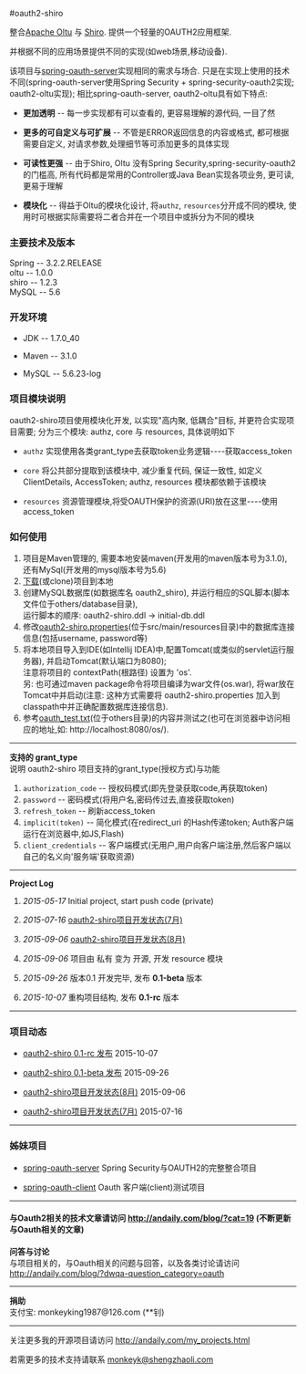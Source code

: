 #oauth2-shiro


整合<a href="http://oltu.apache.org/">Apache Oltu</a> 与 <a href="http://shiro.apache.org/">Shiro</a>. 提供一个轻量的OAUTH2应用框架.

并根据不同的应用场景提供不同的实现(如web场景,移动设备).

该项目与<a href="http://git.oschina.net/shengzhao/spring-oauth-server">spring-oauth-server</a>实现相同的需求与场合.
只是在实现上使用的技术不同(spring-oauth-server使用Spring Security + spring-security-oauth2实现; oauth2-oltu实现);
相比spring-oauth-server, oauth2-oltu具有如下特点:

<div>
    <ul>
        <li><p><strong>更加透明</strong> -- 每一步实现都有可以查看的, 更容易理解的源代码, 一目了然</p></li>
        <li><p><strong>更多的可自定义与可扩展</strong> -- 不管是ERROR返回信息的内容或格式, 都可根据需要自定义, 对请求参数,处理细节等可添加更多的具体实现</p></li>
        <li><p><strong>可读性更强</strong> -- 由于Shiro, Oltu 没有Spring Security,spring-security-oauth2 的门槛高, 所有代码都是常用的Controller或Java Bean实现各项业务, 更可读,更易于理解</p></li>
        <li><p><strong>模块化</strong> -- 得益于Oltu的模块化设计, 将<code>authz</code>, <code>resources</code>分开成不同的模块, 使用时可根据实际需要将二者合并在一个项目中或拆分为不同的模块</p></li>
    </ul>
</div>

<div>
    <h3>主要技术及版本</h3>
    Spring -- 3.2.2.RELEASE
    <br/>
    oltu  -- 1.0.0
    <br/>
    shiro -- 1.2.3
    <br/>
    MySQL -- 5.6
</div>

<div>
    <h3>开发环境</h3>
    <ul>
        <li><p>JDK -- 1.7.0_40</p></li>
        <li><p>Maven -- 3.1.0</p></li>
        <li><p>MySQL -- 5.6.23-log</p></li>
    </ul>
</div>

<div>
    <h3>项目模块说明</h3>
    <p>oauth2-shiro项目使用模块化开发, 以实现"高内聚, 低耦合"目标, 并更符合实现项目需要; 分为三个模块: authz, core 与 resources, 具体说明如下</p>
    <ul>
        <li><p><code>authz</code> 实现使用各类grant_type去获取token业务逻辑----获取access_token</p></li>
        <li><p><code>core</code> 将公共部分提取到该模块中, 减少重复代码, 保证一致性, 如定义ClientDetails, AccessToken;  authz, resources 模块都依赖于该模块</p></li>
        <li><p><code>resources</code> 资源管理模块,将受OAUTH保护的资源(URI)放在这里----使用access_token</p></li>
    </ul>
</div>

<div>
    <h3>如何使用</h3>
<ol>
<li>
    项目是Maven管理的, 需要本地安装maven(开发用的maven版本号为3.1.0), 还有MySql(开发用的mysql版本号为5.6)
</li>
<li>
    <a href="http://git.oschina.net/mkk/oauth2-shiro/repository/archive?ref=master">下载</a>(或clone)项目到本地
</li>
<li>
    创建MySQL数据库(如数据库名 oauth2_shiro), 并运行相应的SQL脚本(脚本文件位于others/database目录),
    <br/>
    运行脚本的顺序: oauth2-shiro.ddl -> initial-db.ddl
</li>
<li>
    修改<a href="#">oauth2-shiro.properties</a>(位于src/main/resources目录)中的数据库连接信息(包括username, password等)
</li>
<li>
将本地项目导入到IDE(如Intellij IDEA)中,配置Tomcat(或类似的servlet运行服务器), 并启动Tomcat(默认端口为8080);
<br/>
注意将项目的 contextPath(根路径) 设置为 'os'.
<br/>
   另: 也可通过maven package命令将项目编译为war文件(os.war),
         将war放在Tomcat中并启动(注意: 这种方式需要将 oauth2-shiro.properties 加入到classpath中并正确配置数据库连接信息).
</li>
<li>
    参考<a href="http://git.oschina.net/mkk/oauth2-shiro/blob/master/others/oauth_test.txt">oauth_test.txt</a>(位于others目录)的内容并测试之(也可在浏览器中访问相应的地址,如: http://localhost:8080/os/).
</li>
</ol>
</div>



<hr/>
<strong>支持的 grant_type</strong>
<br/>
说明 oauth2-shiro 项目支持的grant_type(授权方式)与功能
<ol>
    <li><code>authorization_code</code> -- 授权码模式(即先登录获取code,再获取token)</li>
    <li><code>password</code> -- 密码模式(将用户名,密码传过去,直接获取token)</li>
    <li><code>refresh_token</code> -- 刷新access_token</li>
    <li><code>implicit(token)</code> -- 简化模式(在redirect_uri 的Hash传递token; Auth客户端运行在浏览器中,如JS,Flash)</li>
    <li><code>client_credentials</code> -- 客户端模式(无用户,用户向客户端注册,然后客户端以自己的名义向'服务端'获取资源)</li>
</ol>





<hr/>
<strong>Project Log</strong>
<p>
    <ol>
        <li><p><em>2015-05-17</em>     Initial project, start push code (private)</p></li>
        <li><p><em>2015-07-16</em>     <a href="http://andaily.com/blog/?p=312">oauth2-shiro项目开发状态(7月)</a></p></li>
        <li><p><em>2015-09-06</em>     <a href="http://andaily.com/blog/?p=325">oauth2-shiro项目开发状态(8月)</a></p></li>
        <li><p><em>2015-09-06</em>     项目由 私有 变为 开源, 开发 resource 模块</p></li>
        <li><p><em>2015-09-26</em>     版本0.1 开发完毕, 发布 <strong>0.1-beta</strong> 版本</p></li>
        <li><p><em>2015-10-07</em>     重构项目结构, 发布 <strong>0.1-rc</strong> 版本</p></li>
    </ol>
</p>



<hr/>

<div id="trend">
    <h3>项目动态</h3>
    <ul>
        <li><p><a href="http://www.oschina.net/news/66844/oauth2-shiro-0-1-rc">oauth2-shiro 0.1-rc 发布</a> 2015-10-07</p></li>
        <li><p><a href="http://www.oschina.net/news/66567/oauth2-shiro-0-1-beta">oauth2-shiro 0.1-beta 发布</a> 2015-09-26</p></li>
        <li><p><a href="http://andaily.com/blog/?p=325">oauth2-shiro项目开发状态(8月)</a> 2015-09-06</p></li>
        <li><p><a href="http://andaily.com/blog/?p=312">oauth2-shiro项目开发状态(7月)</a> 2015-07-16</p></li>
    </ul>
</div>

<hr/>
<div>
    <h3>姊妹项目</h3>
    <ul>
        <li><p><a href="http://git.oschina.net/shengzhao/spring-oauth-server">spring-oauth-server</a> Spring Security与OAUTH2的完整整合项目</p></li>
        <li><p><a href="http://git.oschina.net/mkk/spring-oauth-client">spring-oauth-client</a> Oauth 客户端(client)测试项目</p></li>
    </ul>
</div>



<hr/>
<h4>
    与Oauth2相关的技术文章请访问 <a href="http://andaily.com/blog/?cat=19">http://andaily.com/blog/?cat=19</a> (不断更新与Oauth相关的文章)
</h4>
<p>
    <strong>问答与讨论</strong>
    <br/>
    与项目相关的，与Oauth相关的问题与回答，以及各类讨论请访问<br/>
    <a href="http://andaily.com/blog/?dwqa-question_category=oauth">http://andaily.com/blog/?dwqa-question_category=oauth</a>
</p>

<hr/>
<p>
    <strong>捐助</strong>
    <br/>
    支付宝: monkeyking1987@126.com (**钊)
</p>

<hr/>
<p>
 关注更多我的开源项目请访问 <a href="http://andaily.com/my_projects.html">http://andaily.com/my_projects.html</a>
</p>
<p>
 若需更多的技术支持请联系 <a href="mailto:monkeyk@shengzhaoli.com">monkeyk@shengzhaoli.com</a>
</p>

